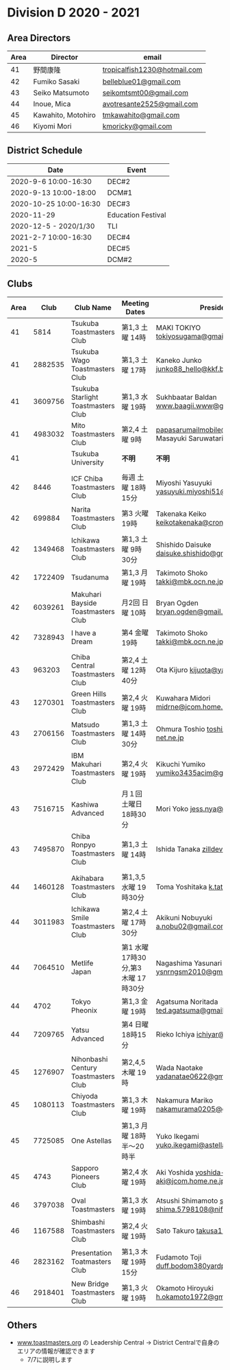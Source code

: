 # Division D 2020 - 2021
  
## Area Directors
  
|Area|Director|email|
|----|--------|-----|
|41|野間康隆|tropicalfish1230@hotmail.com|
|42|Fumiko Sasaki|belleblue01@gmail.com|
|43|Seiko Matsumoto|seikomtsmt00@gmail.com|
|44|Inoue, Mica|avotresante2525@gmail.com|
|45|Kawahito, Motohiro|tmkawahito@gmail.com|
|46|Kiyomi Mori|kmoricky@gmail.com|
  
## District Schedule
  
|Date|Event|
|----|-----|
|2020-9-6 10:00-16:30|DEC#2|
|2020-9-13 10:00-18:00|DCM#1|
|2020-10-25 10:00-16:30|DEC#3|
|2020-11-29|Education Festival|
|2020-12-5 - 2020/1/30|TLI|
|2021-2-7 10:00-16:30|DEC#4|
|2021-5|DEC#5|
|2020-5|DCM#2|
  
## Clubs
  
|Area|Club|Club Name|Meeting Dates|President|
|----|----|---------|-------------|---------|
|41|5814|Tsukuba Toastmasters Club|第1,3 土曜 14時|MAKI TOKIYO tokiyosugama@gmail.com|
|41|2882535|Tsukuba Wago Toastmasters Club|第1,3 土曜 17時|Kaneko Junko junko88_hello@kkf.biglobe.ne.jp|
|41|3609756|Tsukuba Starlight Toastmasters Club|第1,3 水曜 19時|Sukhbaatar Baldan www.baagii.www@gmail.com|
|41|4983032|Mito Toastmasters Club|第2,4 土曜 9時|papasarumailmobile@gmail.com Masayuki Saruwatari|
|41||Tsukuba University|**不明**|**不明**|
||||
|42|8446|ICF Chiba Toastmasters Club|毎週 土曜 18時15分|Miyoshi Yasuyuki yasuyuki.miyoshi51@gmail.com|
|42|699884|Narita Toastmasters Club|第3 火曜 19時|Takenaka Keiko keikotakenaka@cronos.ocn.ne.jp|
|42|1349468|Ichikawa Toastmasters Club|第1,3 土曜 9時30分|Shishido Daisuke daisuke.shishido@gmail.com|
|42|1722409|Tsudanuma|第1,3 月曜 19時|Takimoto Shoko takki@mbk.ocn.ne.jp|
|42|6039261|Makuhari Bayside Toastmasters Club|月2回 日曜 10時|Bryan Ogden bryan.ogden@gmail.com|
|42|7328943|I have a Dream|第4 金曜 19時|Takimoto Shoko takki@mbk.ocn.ne.jp|
||||
|43|963203|Chiba Central Toastmasters Club|第2,4 土曜 12時40分|Ota Kijuro kijuota@yahoo.co.jp|
|43|1270301|Green Hills Toastmasters Club|第2,4 火曜 19時|Kuwahara Midori midrne@jcom.home.ne.jp|
|43|2706156|Matsudo Toastmasters Club|第1,3 土曜 14時30分|Ohmura Toshio toshi_oh@fd5.so-net.ne.jp|
|43|2972429|IBM Makuhari Toastmasters Club|第2,4 火曜 19時|Kikuchi Yumiko yumiko3435acim@gmail.com|
|43|7516715|Kashiwa Advanced|月１回 土曜日 18時30分|Mori Yoko jess.nya@gmail.com|
|43|7495870|Chiba Ronpyo Toastmasters Club|第1,3 土曜 14時|Ishida Tanaka zilldeve@gmail.com|
||||
|44|1460128|Akihabara Toastmasters Club|第1,3,5 水曜 19時30分|Toma Yoshitaka k.tatu@hotmail.co.jp|
|44|3011983|Ichikawa Smile Toastmasters Club|第2,4 土曜 17時30分|Akikuni Nobuyuki a.nobu02@gmail.com|
|44|7064510|Metlife Japan|第1 水曜 17時30分,第3 木曜 17時30分|Nagashima Yasunari ysnrngsm2010@gmail.com|
|44|4702|Tokyo Pheonix|第1,3 金曜 19時|Agatsuma Noritada ted.agatsuma@gmail.com|
|44|7209765|Yatsu Advanced|第4 日曜 18時15分|Rieko Ichiya ichiyar@jcom.zaq.ne.jp|
||||
|45|1276907|Nihonbashi Century Toastmasters Club|第2,4,5 木曜 19時|Wada Naotake yadanatae0622@gmail.com|
|45|1080113|Chiyoda Toastmasters Club|第1,3 木曜 19時|Nakamura Mariko nakamurama0205@gmail.com|
|45|7725085|One Astellas|第1,3 月曜 18時半～20時半|Yuko Ikegami yuko.ikegami@astellas.com|
|45|4743|Sapporo Pioneers Club|第2,4 水曜 19時|Aki Yoshida yoshida-aki@jcom.home.ne.jp|
||||
|46|3797038|Oval Toastmasters|第1,3 水曜 19時|Atsushi Shimamoto shima-shima.5798108@nifty.com|
|46|1167588|Shimbashi Toastmasters Club|第2,4 火曜 19時|Sato Takuro takusa12@gmail.com|
|46|2823162|Presentation Toatmasters Club|第1,3 木曜 19時15分|Fudamoto Toji duff.bodom380yardpar4@gmail.com|
|46|2918401|New Bridge Toastmasters Club|第1,3 火曜 19時|Okamoto Hiroyuki h.okamoto1972@gmail.com|
  
## Others
  
- www.toastmasters.org の Leadership Central -> District Centralで自身のエリアの情報が確認できます
    - 7/7に説明します
